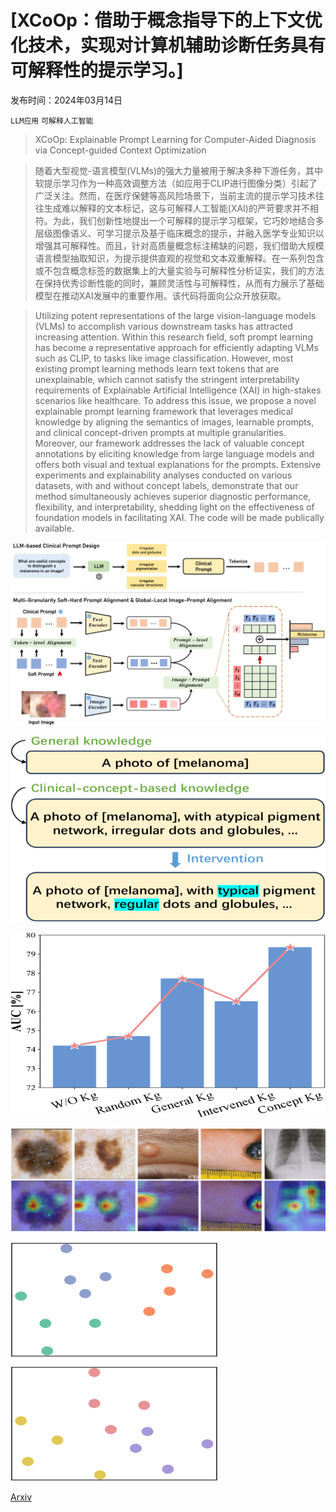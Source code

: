 # [XCoOp：借助于概念指导下的上下文优化技术，实现对计算机辅助诊断任务具有可解释性的提示学习。]

发布时间：2024年03月14日

`LLM应用` `可解释人工智能`

> XCoOp: Explainable Prompt Learning for Computer-Aided Diagnosis via Concept-guided Context Optimization

> 随着大型视觉-语言模型(VLMs)的强大力量被用于解决多种下游任务，其中软提示学习作为一种高效调整方法（如应用于CLIP进行图像分类）引起了广泛关注。然而，在医疗保健等高风险场景下，当前主流的提示学习技术往往生成难以解释的文本标记，这与可解释人工智能(XAI)的严苛要求并不相符。为此，我们创新性地提出一个可解释的提示学习框架，它巧妙地结合多层级图像语义、可学习提示及基于临床概念的提示，并融入医学专业知识以增强其可解释性。而且，针对高质量概念标注稀缺的问题，我们借助大规模语言模型抽取知识，为提示提供直观的视觉和文本双重解释。在一系列包含或不包含概念标签的数据集上的大量实验与可解释性分析证实，我们的方法在保持优秀诊断性能的同时，兼顾灵活性与可解释性，从而有力展示了基础模型在推动XAI发展中的重要作用。该代码将面向公众开放获取。

> Utilizing potent representations of the large vision-language models (VLMs) to accomplish various downstream tasks has attracted increasing attention. Within this research field, soft prompt learning has become a representative approach for efficiently adapting VLMs such as CLIP, to tasks like image classification. However, most existing prompt learning methods learn text tokens that are unexplainable, which cannot satisfy the stringent interpretability requirements of Explainable Artificial Intelligence (XAI) in high-stakes scenarios like healthcare. To address this issue, we propose a novel explainable prompt learning framework that leverages medical knowledge by aligning the semantics of images, learnable prompts, and clinical concept-driven prompts at multiple granularities. Moreover, our framework addresses the lack of valuable concept annotations by eliciting knowledge from large language models and offers both visual and textual explanations for the prompts. Extensive experiments and explainability analyses conducted on various datasets, with and without concept labels, demonstrate that our method simultaneously achieves superior diagnostic performance, flexibility, and interpretability, shedding light on the effectiveness of foundation models in facilitating XAI. The code will be made publically available.

![XCoOp：借助于概念指导下的上下文优化技术，实现对计算机辅助诊断任务具有可解释性的提示学习。](../../../paper_images/2403.09410/x1.png)

![XCoOp：借助于概念指导下的上下文优化技术，实现对计算机辅助诊断任务具有可解释性的提示学习。](../../../paper_images/2403.09410/x3.png)

![XCoOp：借助于概念指导下的上下文优化技术，实现对计算机辅助诊断任务具有可解释性的提示学习。](../../../paper_images/2403.09410/x4.png)

![XCoOp：借助于概念指导下的上下文优化技术，实现对计算机辅助诊断任务具有可解释性的提示学习。](../../../paper_images/2403.09410/x5.png)

![XCoOp：借助于概念指导下的上下文优化技术，实现对计算机辅助诊断任务具有可解释性的提示学习。](../../../paper_images/2403.09410/x6.png)

[Arxiv](https://arxiv.org/abs/2403.09410)